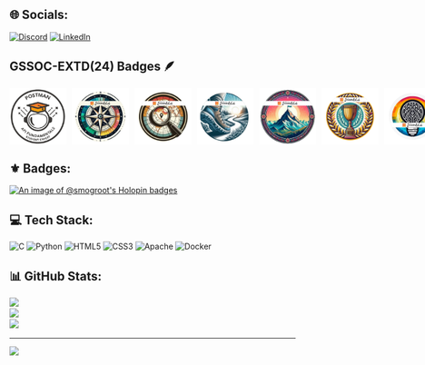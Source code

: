 
## 🌐 Socials:
[![Discord](https://img.shields.io/badge/Discord-%237289DA.svg?logo=discord&logoColor=white)](https://discord.com/users/886517832131686471) [![LinkedIn](https://img.shields.io/badge/LinkedIn-%230077B5.svg?logo=linkedin&logoColor=white)](https://linkedin.com/in/smogshashank) 

## GSSOC-EXTD(24) Badges 🪶
<div style='display:flex; align-items:center; gap: 10px;' align='center'>
<img src="https://github.com/girlscript/girlscript-gssoc-ext24/blob/prod/public/badges/postman.png?raw=true" width="100px" height="100px" />
  <img src="https://github.com/girlscript/girlscript-gssoc-ext24/blob/prod/public/badges/1.png?raw=true" width="100px" height="100px" />
  <img src="https://github.com/girlscript/girlscript-gssoc-ext24/blob/prod/public/badges/2.png?raw=true" width="100px" height="100px" />
  <img src="https://github.com/girlscript/girlscript-gssoc-ext24/blob/prod/public/badges/3.png?raw=true" width="100px" height="100px" />
  <img src="https://github.com/girlscript/girlscript-gssoc-ext24/blob/prod/public/badges/4.png?raw=true" width="100px" height="100px" />
  <img src="https://github.com/girlscript/girlscript-gssoc-ext24/blob/prod/public/badges/5.png?raw=true" width="100px" height="100px" />
  <img src="https://github.com/girlscript/girlscript-gssoc-ext24/blob/prod/public/badges/6.png?raw=true" width="100px" height="100px" />
  <img src="https://raw.githubusercontent.com/GSSoC24/Contributor/refs/heads/main/assets/Code%20Luminary.png" width="100px" height="100px" />
  <img src="https://raw.githubusercontent.com/GSSoC24/Contributor/refs/heads/main/assets/Git%20Explorer.png" width="100px" height="100px" />
  <img src="https://raw.githubusercontent.com/GSSoC24/Contributor/refs/heads/main/assets/Pull%20Expert.png" width="100px" height="100px" />
</div>

## ⚜️ Badges:
[![An image of @smogroot's Holopin badges](https://holopin.me/smogroot)](https://holopin.io/@smogroot)

## 💻 Tech Stack:
![C](https://img.shields.io/badge/c-%2300599C.svg?style=plastic&logo=c&logoColor=white) ![Python](https://img.shields.io/badge/python-3670A0?style=plastic&logo=python&logoColor=ffdd54) ![HTML5](https://img.shields.io/badge/html5-%23E34F26.svg?style=plastic&logo=html5&logoColor=white) ![CSS3](https://img.shields.io/badge/css3-%231572B6.svg?style=plastic&logo=css3&logoColor=white) ![Apache](https://img.shields.io/badge/apache-%23D42029.svg?style=plastic&logo=apache&logoColor=white) ![Docker](https://img.shields.io/badge/docker-%230db7ed.svg?style=plastic&logo=docker&logoColor=white)

## 📊 GitHub Stats:
![](https://github-readme-stats.vercel.app/api?username=smog-root&theme=radical&hide_border=false&include_all_commits=true&count_private=false)<br/>
![](https://github-readme-streak-stats.herokuapp.com/?user=smog-root&theme=radical&hide_border=false)<br/>
![](https://github-readme-stats.vercel.app/api/top-langs/?username=smog-root&theme=radical&hide_border=false&include_all_commits=true&count_private=false&layout=compact)

---
[![](https://visitcount.itsvg.in/api?id=smog-root&icon=0&color=0)](https://visitcount.itsvg.in)
